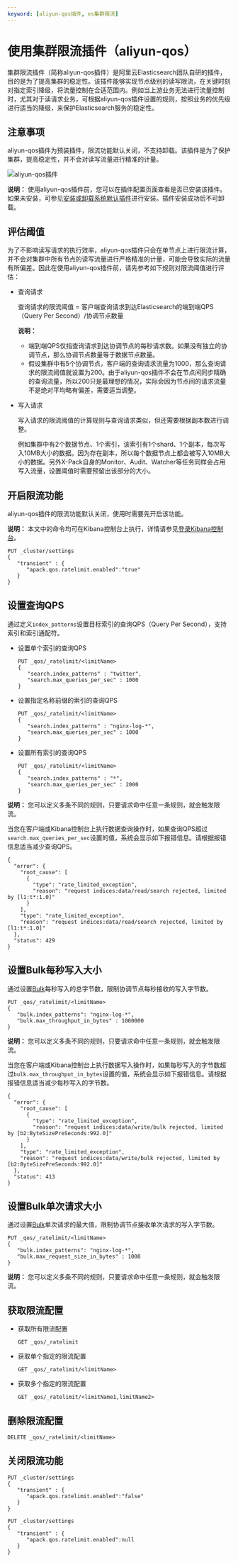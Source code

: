 ```yaml
---
keyword: [aliyun-qos插件, es集群限流]
---
```


# 使用集群限流插件（aliyun-qos）

集群限流插件（简称aliyun-qos插件）是阿里云Elasticsearch团队自研的插件，目的是为了提高集群的稳定性。该插件能够实现节点级别的读写限流，在关键时刻对指定索引降级，将流量控制在合适范围内。例如当上游业务无法进行流量控制时，尤其对于读请求业务，可根据aliyun-qos插件设置的规则，按照业务的优先级进行适当的降级，来保护Elasticsearch服务的稳定性。

## 注意事项

aliyun-qos插件为预装插件，限流功能默认关闭，不支持卸载。该插件是为了保护集群，提高稳定性，并不会对读写流量进行精准的计量。

![aliyun-qos插件](https://static-aliyun-doc.oss-accelerate.aliyuncs.com/assets/img/zh-CN/6846359951/p89247.png)

**说明：** 使用aliyun-qos插件前，您可以在插件配置页面查看是否已安装该插件。如果未安装，可参见[安装或卸载系统默认插件](/cn.zh-CN/Elasticsearch/插件配置/安装或卸载系统默认插件.md)进行安装。插件安装成功后不可卸载。

## 评估阈值

为了不影响读写请求的执行效率，aliyun-qos插件只会在单节点上进行限流计算，并不会对集群中所有节点的读写流量进行严格精准的计量，可能会导致实际的流量有所偏差。因此在使用aliyun-qos插件前，请先参考如下规则对限流阈值进行评估：

-   查询请求

    查询请求的限流阈值 = 客户端查询请求到达Elasticsearch的端到端QPS（Query Per Second）/协调节点数量

    **说明：**

    -   端到端QPS仅指查询请求到达协调节点的每秒请求数。如果没有独立的协调节点，那么协调节点数量等于数据节点数量。
    -   假设集群中有5个协调节点，客户端的查询请求流量为1000，那么查询请求的限流阈值就设置为200。由于aliyun-qos插件不会在节点间同步精确的查询流量，所以200只是最理想的情况，实际会因为节点间的请求流量不是绝对平均略有偏差，需要适当调整。
-   写入请求

    写入请求的限流阈值的计算规则与查询请求类似，但还需要根据副本数进行调整。

    例如集群中有2个数据节点、1个索引，该索引有1个shard、1个副本，每次写入10MB大小的数据。因为存在副本，所以每个数据节点上都会被写入10MB大小的数据。另外X-Pack自身的Monitor、Audit、Watcher等任务同样会占用写入流量，设置阈值时需要预留出该部分的大小。


## 开启限流功能

aliyun-qos插件的限流功能默认关闭，使用时需要先开启该功能。

**说明：** 本文中的命令均可在Kibana控制台上执行，详情请参见[登录Kibana控制台](/cn.zh-CN/Elasticsearch/可视化控制/Kibana/登录Kibana控制台.md)。

```
PUT _cluster/settings
{
   "transient" : {
      "apack.qos.ratelimit.enabled":"true"
   }
}
```

## 设置查询QPS

通过定义`index_patterns`设置目标索引的查询QPS（Query Per Second），支持索引和索引通配符。

-   设置单个索引的查询QPS

    ```
    PUT _qos/_ratelimit/<limitName>
    {
       "search.index_patterns" : "twitter",
       "search.max_queries_per_sec" : 1000
    }
    ```

-   设置指定名称前缀的索引的查询QPS

    ```
    PUT _qos/_ratelimit/<limitName>
    {
       "search.index_patterns" : "nginx-log-*",
       "search.max_queries_per_sec" : 1000
    }
    ```

-   设置所有索引的查询QPS

    ```
    PUT _qos/_ratelimit/<limitName>
    {
       "search.index_patterns" : "*",
       "search.max_queries_per_sec" : 2000
    }
    ```


**说明：** 您可以定义多条不同的规则，只要请求命中任意一条规则，就会触发限流。

当您在客户端或Kibana控制台上执行数据查询操作时，如果查询QPS超过`search.max_queries_per_sec`设置的值，系统会显示如下报错信息。请根据报错信息适当减少查询QPS。

```
{
  "error": {
    "root_cause": [
      {
        "type": "rate_limited_exception",
        "reason": "request indices:data/read/search rejected, limited by [l1:t*:1.0]"
      }
    ],
    "type": "rate_limited_exception",
    "reason": "request indices:data/read/search rejected, limited by [l1:t*:1.0]"
  },
  "status": 429
}
```

## 设置Bulk每秒写入大小

通过设置[Bulk](https://www.elastic.co/guide/en/elasticsearch/reference/6.8/docs-bulk.html)每秒写入的总字节数，限制协调节点每秒接收的写入字节数。

```
PUT _qos/_ratelimit/<limitName>
{
   "bulk.index_patterns": "nginx-log-*",
   "bulk.max_throughput_in_bytes" : 1000000
}
```

**说明：** 您可以定义多条不同的规则，只要请求命中任意一条规则，就会触发限流。

当您在客户端或Kibana控制台上执行数据写入操作时，如果每秒写入的字节数超过`bulk.max_throughput_in_bytes`设置的值，系统会显示如下报错信息。请根据报错信息适当减少每秒写入的字节数。

```
{
  "error": {
    "root_cause": [
      {
        "type": "rate_limited_exception",
        "reason": "request indices:data/write/bulk rejected, limited by [b2:ByteSizePreSeconds:992.0]"
      }
    ],
    "type": "rate_limited_exception",
    "reason": "request indices:data/write/bulk rejected, limited by [b2:ByteSizePreSeconds:992.0]"
  },
  "status": 413
}
```

## 设置Bulk单次请求大小

通过设置[Bulk](https://www.elastic.co/guide/en/elasticsearch/reference/6.8/docs-bulk.html)单次请求的最大值，限制协调节点接收单次请求的写入字节数。

```
PUT _qos/_ratelimit/<limitName>
{
   "bulk.index_patterns": "nginx-log-*",
   "bulk.max_request_size_in_bytes" : 1000
}
```

**说明：** 您可以定义多条不同的规则，只要请求命中任意一条规则，就会触发限流。

## 获取限流配置

-   获取所有限流配置

    ```
    GET _qos/_ratelimit
    ```

-   获取单个指定的限流配置

    ```
    GET _qos/_ratelimit/<limitName>
    ```

-   获取多个指定的限流配置

    ```
    GET _qos/_ratelimit/<limitName1,limitName2>
    ```


## 删除限流配置

```
DELETE _qos/_ratelimit/<limitName>
```

## 关闭限流功能

```
PUT _cluster/settings
{
   "transient" : {
      "apack.qos.ratelimit.enabled":"false"
   }
}
```

```
PUT _cluster/settings
{
   "transient" : {
      "apack.qos.ratelimit.enabled":null
   }
}
```

